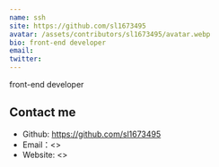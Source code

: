 ```yaml
---
name: ssh
site: https://github.com/sl1673495
avatar: /assets/contributors/sl1673495/avatar.webp
bio: front-end developer
email: 
twitter: 
---
```


front-end developer

## Contact me

- Github: <https://github.com/sl1673495>
- Email：<>
- Website: <>
